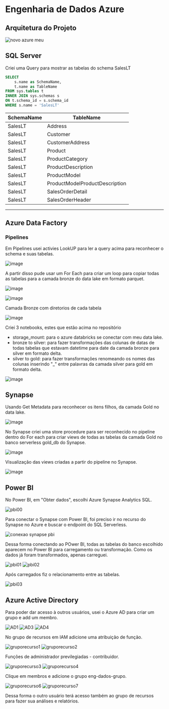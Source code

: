 # Engenharia de Dados Azure

## Arquitetura do Projeto

![novo azure meu](https://github.com/heliton1986/Engenharia_Dados_Azure/assets/45739569/c98500cd-b79c-45f8-a7f9-b828ff401c65)

## SQL Server

Criei uma Query para mostrar as tabelas do schema SalesLT

````sql
SELECT
	s.name as SchemaName,
	t.name as TableName
FROM sys.tables t
INNER JOIN sys.schemas s
ON t.schema_id = s.schema_id
WHERE s.name = 'SalesLT'
````

SchemaName |TableName
|----------|-------------------------------|
|SalesLT	  |Address                        |                               |
|SalesLT	  |Customer                       |                                          
|SalesLT	  |CustomerAddress                |                               
|SalesLT   |Product                        |                                
|SalesLT	  |ProductCategory                | 
|SalesLT	  |ProductDescription             | 
|SalesLT	  |ProductModel                   |
|SalesLT	  |ProductModelProductDescription | 
|SalesLT	  |SalesOrderDetail               | 
|SalesLT	  |SalesOrderHeader               |
--------------------------------------------

## Azure Data Factory

### Pipelines

Em Pipelines usei activies LookUP para ler a query acima para reconhecer o schema e suas tabelas. 

![image](https://github.com/heliton1986/Engenharia_Dados_Azure/assets/45739569/be2f3c10-9f64-44ce-9e36-7923fde495a6)

A partir disso pude usar um For Each para criar um loop para copiar todas as tabelas para a camada bronze do data lake em formato parquet.

![image](https://github.com/heliton1986/Engenharia_Dados_Azure/assets/45739569/928fa98c-12ca-4b9d-90e9-91c8326a676e)

![image](https://github.com/heliton1986/Engenharia_Dados_Azure/assets/45739569/fd500991-4170-4ac4-8d4e-a5dc9ec6fa4a)

Camada Bronze com diretorios de cada tabela

![image](https://github.com/heliton1986/Engenharia_Dados_Azure/assets/45739569/ae6d878e-55e6-42b8-ae65-d6e8b37c8b66)

Criei 3 notebooks, estes que estão acima no repositório
 - storage_mount: para o azure databricks se conectar com meu data lake.
 - bronze to silver: para fazer transformações das colunas de datas de todas tabelas que estavam datetime para date da camada bronze para silver em formato delta.
 - silver to gold: para fazer transformações renomeando os nomes das colunas inserindo "_" entre palavras da camada silver para gold em formato delta.

![image](https://github.com/heliton1986/Engenharia_Dados_Azure/assets/45739569/31bc5872-1bae-48e0-b3c4-101a7b8bb789)

## Synapse

Usando Get Metadata para reconhecer os itens filhos, da camada Gold no data lake.

![image](https://github.com/heliton1986/Engenharia_Dados_Azure/assets/45739569/1ccc7361-ffb5-4ac8-978c-08f2edef362e)

No Synapse criei uma store procedure para ser reconhecido no pipeline dentro do For each para criar views de todas as tabelas da camada Gold no banco serverless gold_db do Synapse.

![image](https://github.com/heliton1986/Engenharia_Dados_Azure/assets/45739569/ae11f978-a4be-4c8c-bb88-18727047bcc3)

Visualização das views criadas a partir do pipeline no Synapse.

![image](https://github.com/heliton1986/Engenharia_Dados_Azure/assets/45739569/b8692ac6-9008-4fb2-aa96-c605659f598d)

## Power BI

No Power BI, em "Obter dados", escolhi Azure Synapse Analytics SQL.

![pbi00](https://github.com/heliton1986/Engenharia_Dados_Azure/assets/45739569/217d4a87-fc1f-4c7e-b5a8-2c26c39a5d8c)

Para conectar o Synapse com Power BI, foi preciso ir no recurso do Synapse no Azure e buscar o endpoint do SQL Serverless.

![conexao synapse pbi](https://github.com/heliton1986/Engenharia_Dados_Azure/assets/45739569/fb96eea8-ac40-443b-bf68-cc43c7a585c0)

Dessa forma conectando ao POwer BI, todas as tabelas do banco escolhido aparecem no Power BI para carregamento ou transformação.
Como os dados já foram transformados, apenas carreguei.

![pbi01](https://github.com/heliton1986/Engenharia_Dados_Azure/assets/45739569/3edf83a0-17e2-4534-b20c-28461972c111)
![pbi02](https://github.com/heliton1986/Engenharia_Dados_Azure/assets/45739569/eef22873-f1f1-46a6-a643-4080a8038905)

Após carregados fiz o relacionamento entre as tabelas.

![pbi03](https://github.com/heliton1986/Engenharia_Dados_Azure/assets/45739569/99d3d153-08a9-4e80-8e48-9bc83e4d784e)

## Azure Active Directory

Para poder dar acesso à outros usuários, usei o Azure AD para criar um grupo e add um membro.

![AD1](https://github.com/heliton1986/Engenharia_Dados_Azure/assets/45739569/ce574901-d60a-4e10-b055-405b0b7bcf41)
![AD3](https://github.com/heliton1986/Engenharia_Dados_Azure/assets/45739569/e83286e5-f050-4036-81ff-361e34eb97d2)
![AD4](https://github.com/heliton1986/Engenharia_Dados_Azure/assets/45739569/78b70dcf-ca09-4ea1-84c8-b868b0354b8a)

No grupo de recursos em IAM adicione uma atribuição de função.

![gruporecurso1](https://github.com/heliton1986/Engenharia_Dados_Azure/assets/45739569/d3035811-23ec-4b58-b290-54bfdbd3f05e)
![gruporecurso2](https://github.com/heliton1986/Engenharia_Dados_Azure/assets/45739569/37ba5c84-5476-4f96-92c9-9517fcecd192)

Funções de administrador previlegiadas - contribuidor.

![gruporecurso3](https://github.com/heliton1986/Engenharia_Dados_Azure/assets/45739569/27d05f58-6073-4ad1-812a-d7fd2a034709)
![gruporecurso4](https://github.com/heliton1986/Engenharia_Dados_Azure/assets/45739569/ec27c78a-1e9e-43a0-a276-6acff4ac0ce9)

Clique em membros e adicione o grupo eng-dados-grupo.

![gruporecurso6](https://github.com/heliton1986/Engenharia_Dados_Azure/assets/45739569/5d150a19-105c-4fc6-9b1e-110995fd9db5)
![gruporecurso7](https://github.com/heliton1986/Engenharia_Dados_Azure/assets/45739569/a439221b-52a1-4e13-91db-e1c0336edcab)

Dessa forma o outro usuário terá acesso também ao grupo de recursos para fazer sua análises e relatórios.
